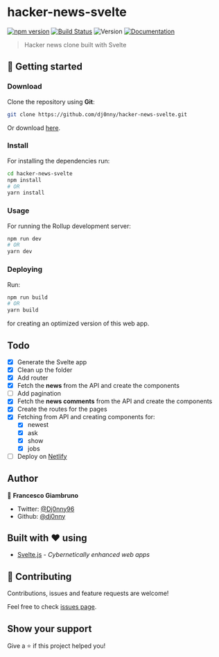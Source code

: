 # hacker-news-svelte

[![npm version](https://badge.fury.io/js/svelte.svg)](https://badge.fury.io/js/svelte)
[![Build Status](https://travis-ci.org/dj0nny/hacker-news-svelte.svg?branch=develop)](https://travis-ci.org/dj0nny/hacker-news-svelte)
![Version](https://img.shields.io/badge/version-1.0.0-blue.svg?cacheSeconds=2592000)
[![Documentation](https://img.shields.io/badge/documentation-yes-brightgreen.svg)](https://github.com/dj0nny/hacker-news-svelte#readme)

> Hacker news clone built with Svelte

## 🚀 Getting started

### Download

Clone the repository using **Git**:
```bash
git clone https://github.com/dj0nny/hacker-news-svelte.git
```
Or download [here](https://github.com/dj0nny/hacker-news-svelte/archive/develop.zip).

### Install

For installing the dependencies run:

```sh
cd hacker-news-svelte
npm install
# OR
yarn install
```

### Usage

For running the Rollup development server:

```sh
npm run dev
# OR
yarn dev
```

### Deploying

Run:

```bash
npm run build
# OR
yarn build
```
for creating an optimized version of this web app.

## Todo

- [x] Generate the Svelte app
- [x] Clean up the folder
- [x] Add router
- [x] Fetch the **news** from the API and create the components
- [ ] Add pagination
- [x] Fetch the **news comments** from the API and create the components
- [x] Create the routes for the pages
- [x] Fetching from API and creating components for:
  - [x] newest
  - [x] ask
  - [x] show
  - [x] jobs
- [ ] Deploy on [Netlify](https://netlify.com)

## Author

👤 **Francesco Giambruno**

* Twitter: [@Dj0nny96](https://twitter.com/Dj0nny96)
* Github: [@dj0nny](https://github.com/dj0nny)

## Built with :heart: using
* [Svelte.js](https://svelte.dev) - _Cybernetically enhanced web apps_

## 🤝 Contributing

Contributions, issues and feature requests are welcome!

Feel free to check [issues page](https://github.com/dj0nny/hacker-news-svelte/issues).

## Show your support

Give a ⭐️ if this project helped you!